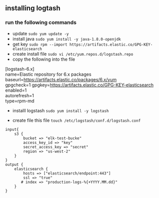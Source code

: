 ## installing logtash 

### run the following commands 

* update 
`sudo yum update -y`
* install java
`sudo yum install -y java-1.8.0-openjdk`
* get key 
`sudo rpm --import https://artifacts.elastic.co/GPG-KEY-elasticsearch`
* create install file
`sudo vi /etc/yum.repos.d/logstash.repo`
* copy the following into the file

[logstash-6.x] <br/>
name=Elastic repository for 6.x packages <br/>
baseurl=https://artifacts.elastic.co/packages/6.x/yum <br/>
gpgcheck=1
gpgkey=https://artifacts.elastic.co/GPG-KEY-elasticsearch <br/>
enabled=1 <br/>
autorefresh=1 <br/>
type=rpm-md <br/>

* installl logstash 
`sudo yum install -y logstash`



* create file this file `touch /etc/logstash/conf.d/logstash.conf`

```
input{
    s3 {
        bucket => "elk-test-bucke"
        access_key_id => "key"
        secret_access_key => "secret"
        region => "us-west-2"
    }
}
output {
    elasticsearch {
        hosts => ["elasticsearch/endpoint:443"]
        ssl => "true"
       # index => "production-logs-%{+YYYY.MM.dd}"
    }
}
```

